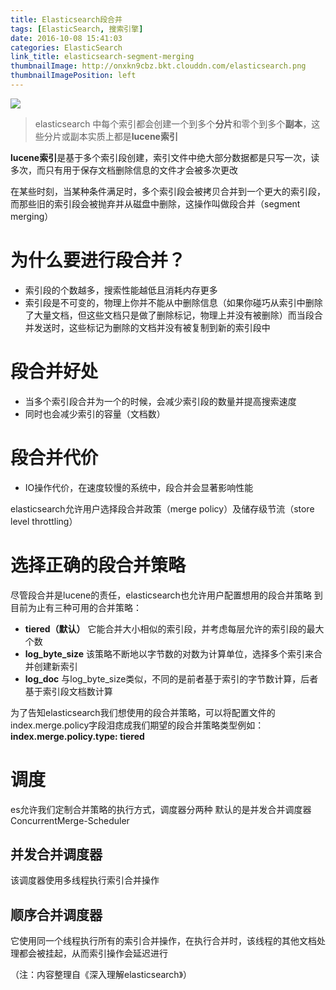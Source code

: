 ```yaml
---
title: Elasticsearch段合并
tags: [ElasticSearch, 搜索引擎]
date: 2016-10-08 15:41:03
categories: ElasticSearch
link_title: elasticsearch-segment-merging
thumbnailImage: http://onxkn9cbz.bkt.clouddn.com/elasticsearch.png
thumbnailImagePosition: left
---
```

<!-- toc -->
<!-- more -->
![](http://onxkn9cbz.bkt.clouddn.com/elasticsearch.png)
> elasticsearch 中每个索引都会创建一个到多个**分片**和零个到多个**副本**，这些分片或副本实质上都是**lucene索引**


**lucene索引**是基于多个索引段创建，索引文件中绝大部分数据都是只写一次，读多次，而只有用于保存文档删除信息的文件才会被多次更改

在某些时刻，当某种条件满足时，多个索引段会被拷贝合并到一个更大的索引段，而那些旧的索引段会被抛弃并从磁盘中删除，这操作叫做段合并（segment merging）


# 为什么要进行段合并？
- 索引段的个数越多，搜索性能越低且消耗内存更多
- 索引段是不可变的，物理上你并不能从中删除信息（如果你碰巧从索引中删除了大量文档，但这些文档只是做了删除标记，物理上并没有被删除）而当段合并发送时，这些标记为删除的文档并没有被复制到新的索引段中 

# 段合并好处
- 当多个索引段合并为一个的时候，会减少索引段的数量并提高搜索速度
- 同时也会减少索引的容量（文档数）

# 段合并代价
- IO操作代价，在速度较慢的系统中，段合并会显著影响性能

elasticsearch允许用户选择段合并政策（merge policy）及储存级节流（store level throttling）

# 选择正确的段合并策略
尽管段合并是lucene的责任，elasticsearch也允许用户配置想用的段合并策略
到目前为止有三种可用的合并策略：
- **tiered（默认）**
它能合并大小相似的索引段，并考虑每层允许的索引段的最大个数
- **log_byte_size**
该策略不断地以字节数的对数为计算单位，选择多个索引来合并创建新索引
- **log_doc**
与log_byte_size类似，不同的是前者基于索引的字节数计算，后者基于索引段文档数计算

为了告知elasticsearch我们想使用的段合并策略，可以将配置文件的index.merge.policy字段泪痣成我们期望的段合并策略类型例如：**index.merge.policy.type: tiered**
    

# 调度
es允许我们定制合并策略的执行方式，调度器分两种
默认的是并发合并调度器  ConcurrentMerge-Scheduler
## 并发合并调度器
该调度器使用多线程执行索引合并操作
## 顺序合并调度器
它使用同一个线程执行所有的索引合并操作，在执行合并时，该线程的其他文档处理都会被挂起，从而索引操作会延迟进行

（注：内容整理自《深入理解elasticsearch》）

